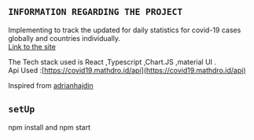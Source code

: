 
## `INFORMATION REGARDING THE PROJECT`

Implementing to track the updated for daily statistics for covid-19 cases globally and countries individually.<br />
[Link to the site](https://elastic-euler-56c5a1.netlify.app/)

The Tech stack used is React ,Typescript ,Chart.JS ,material UI .<br />
Api Used :[https://covid19.mathdro.id/api](https://covid19.mathdro.id/api)<br />

Inspired from [adrianhajdin](https://github.com/adrianhajdin/project_corona_tracker)

## `setUp`

npm install and npm start

